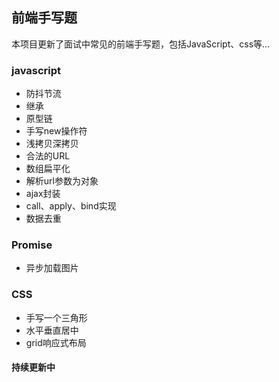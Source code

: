 ## 前端手写题

本项目更新了面试中常见的前端手写题，包括JavaScript、css等...

### javascript
- 防抖节流
- 继承
- 原型链
- 手写new操作符
- 浅拷贝深拷贝
- 合法的URL
- 数组扁平化
- 解析url参数为对象
- ajax封装
- call、apply、bind实现
- 数据去重
### Promise
- 异步加载图片

### CSS
- 手写一个三角形
- 水平垂直居中
- grid响应式布局

#### 持续更新中